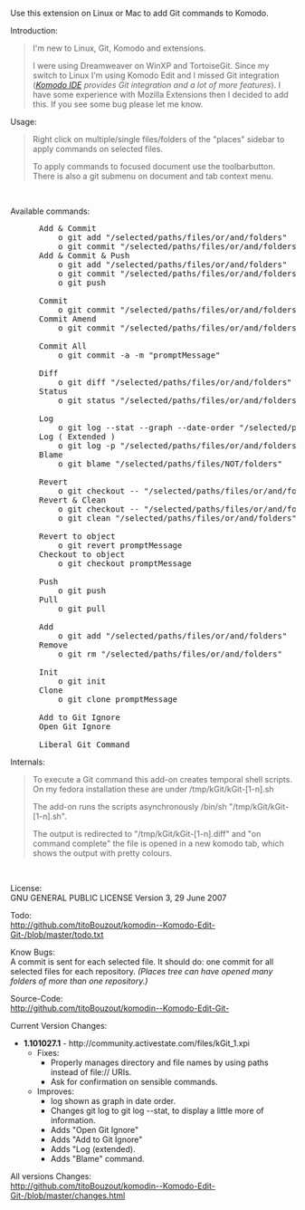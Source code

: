 Use this extension on Linux or Mac to add Git commands to Komodo.

Introduction:

<blockquote>
I'm new to Linux, Git, Komodo and extensions. 

I were using Dreamweaver on WinXP and TortoiseGit. Since my switch to Linux I'm using Komodo Edit and I missed Git integration (<em><a href="http://www.activestate.com/komodo-ide/features">Komodo IDE</a> provides Git integration and a lot of more features</em>).
 I have some experience with Mozilla Extensions then I decided to add this. If you see some bug please let me know.
</blockquote>

Usage:

<blockquote>
Right click on multiple/single files/folders of the "places" sidebar to apply commands on selected files.

To apply commands to focused document use the toolbarbutton. There is also a git submenu on document and tab context menu.

</blockquote><br/>

Available commands:
<pre>
      Add & Commit
          o git add "/selected/paths/files/or/and/folders"
          o git commit "/selected/paths/files/or/and/folders" -m "promptMessage"
      Add & Commit & Push
          o git add "/selected/paths/files/or/and/folders"
          o git commit "/selected/paths/files/or/and/folders" -m "promptMessage"
          o git push

      Commit
          o git commit "/selected/paths/files/or/and/folders" -m "promptMessage"
      Commit Amend
          o git commit "/selected/paths/files/or/and/folders" --amend -C HEAD
		  
      Commit All
          o git commit -a -m "promptMessage"
		  
      Diff
          o git diff "/selected/paths/files/or/and/folders"
      Status
          o git status "/selected/paths/files/or/and/folders"

      Log
          o git log --stat --graph --date-order "/selected/paths/files/or/and/folders"   
      Log ( Extended )
          o git log -p "/selected/paths/files/or/and/folders"
      Blame
          o git blame "/selected/paths/files/NOT/folders"

      Revert
          o git checkout -- "/selected/paths/files/or/and/folders"
      Revert & Clean
          o git checkout -- "/selected/paths/files/or/and/folders"
          o git clean "/selected/paths/files/or/and/folders" -f -d

      Revert to object
          o git revert promptMessage
      Checkout to object
          o git checkout promptMessage

      Push
          o git push
      Pull
          o git pull

      Add
          o git add "/selected/paths/files/or/and/folders"
      Remove
          o git rm "/selected/paths/files/or/and/folders"
		  
      Init
          o git init
      Clone
          o git clone promptMessage

      Add to Git Ignore
      Open Git Ignore
	  
	  Liberal Git Command
</pre>

Internals:
<blockquote>
To execute a Git command this add-on creates temporal shell scripts. On my fedora installation these are under /tmp/kGit/kGit-[1-n].sh

The add-on runs the scripts asynchronously /bin/sh "/tmp/kGit/kGit-[1-n].sh".

The output is redirected to "/tmp/kGit/kGit-[1-n].diff" and "on command complete" the file is opened in a new komodo tab, which shows the output with pretty colours.
</blockquote><br/>

License:<br/>
GNU GENERAL PUBLIC LICENSE Version 3, 29 June 2007

Todo:<br/>
http://github.com/titoBouzout/komodin--Komodo-Edit-Git-/blob/master/todo.txt

Know Bugs:<br/>
A commit is sent for each selected file. It should do: one commit for all selected files for each repository. <em>(Places tree can have opened many folders of more than one repository.)
</em>

Source-Code:<br/>
http://github.com/titoBouzout/komodin--Komodo-Edit-Git-

Current Version Changes:

  <ul>
  <li>
	<b>1.101027.1</b> - http://community.activestate.com/files/kGit_1.xpi
	<ul>
	  <li>Fixes:
	  <ul>
		<li>Properly manages directory and file names by using paths instead of file:// URIs.
		<li>Ask for confirmation on sensible commands.
	  </ul>
	  <li>Improves:
	  <ul>
		<li>log shown as graph in date order.
		<li>Changes git log to git log --stat, to display a little more of information.
		<li>Adds "Open Git Ignore"
		<li>Adds "Add to Git Ignore"
		<li>Adds "Log (extended).
		<li>Adds "Blame" command.
	  </ul>
	</ul>
  </li>
  </ul>

All versions Changes:<br/>
http://github.com/titoBouzout/komodin--Komodo-Edit-Git-/blob/master/changes.html
